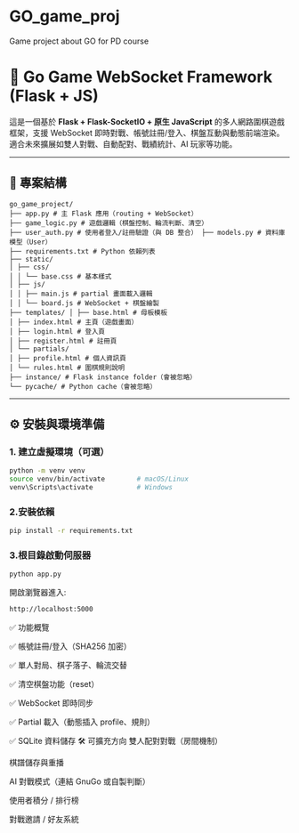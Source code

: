 # GO_game_proj
Game project about GO for PD course

# 🧠 Go Game WebSocket Framework (Flask + JS)

這是一個基於 **Flask + Flask-SocketIO + 原生 JavaScript** 的多人網路圍棋遊戲框架，支援 WebSocket 即時對戰、帳號註冊/登入、棋盤互動與動態前端渲染。適合未來擴展如雙人對戰、自動配對、戰績統計、AI 玩家等功能。

---

## 📁 專案結構
```
go_game_project/ 
├── app.py # 主 Flask 應用（routing + WebSocket） 
├── game_logic.py # 遊戲邏輯（棋盤控制、輪流判斷、清空） 
├── user_auth.py # 使用者登入/註冊驗證（與 DB 整合） ├── models.py # 資料庫模型（User） 
├── requirements.txt # Python 依賴列表 
├── static/ 
│ ├── css/ 
│ │ └── base.css # 基本樣式 
│ ├── js/ 
│ │ ├── main.js # partial 畫面載入邏輯 
│ │ └── board.js # WebSocket + 棋盤繪製 
├── templates/ │ ├── base.html # 母板模板 
│ ├── index.html # 主頁（遊戲畫面） 
│ ├── login.html # 登入頁 
│ ├── register.html # 註冊頁 
│ └── partials/ 
│ ├── profile.html # 個人資訊頁 
│ └── rules.html # 圍棋規則說明 
├── instance/ # Flask instance folder（會被忽略） 
└── pycache/ # Python cache（會被忽略）
```

---

## ⚙️ 安裝與環境準備

### 1. 建立虛擬環境（可選）
```bash
python -m venv venv
source venv/bin/activate        # macOS/Linux
venv\Scripts\activate           # Windows
```
### 2.安裝依賴
```bash
pip install -r requirements.txt
```

### 3.根目錄啟動伺服器
```bash
python app.py
```
開啟瀏覽器進入:
```bash
http://localhost:5000
```

✅ 功能概覽

✅ 帳號註冊/登入（SHA256 加密）

✅ 單人對局、棋子落子、輪流交替

✅ 清空棋盤功能（reset）

✅ WebSocket 即時同步

✅ Partial 載入（動態插入 profile、規則）

✅ SQLite 資料儲存
🛠️ 可擴充方向
 雙人配對對戰（房間機制）

 棋譜儲存與重播

 AI 對戰模式（連結 GnuGo 或自製判斷）

 使用者積分 / 排行榜

 對戰邀請 / 好友系統
